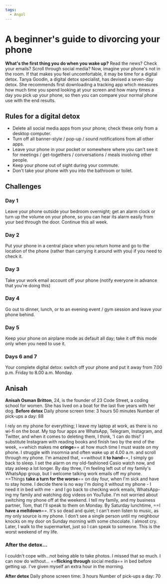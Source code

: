 ```yaml
---
tags:
  - Angol
---
```


# A beginner's guide to divorcing your phone

**What's the first thing you do when you wake up?** Read the news? Check your emails? Scroll through social media? Now, imagine your phone's not in the room. If that makes you feel uncomfortable, it may be time for a digital detox.
Tanya Goodin, a digital detox specialist, has devised a seven-day detox. She recommends first downloading a tracking app which measures how much time you spend looking at your screen and how many times a day you pick up your phone, so then you can compare your normal phone use with the end results.
## Rules for a digital detox

- Delete all social media apps from your phone; check these only from a desktop computer.
- Turn off all banner-style / pop-up / sound notifications from all other apps.
- Leave your phone in your pocket or somewhere where you can't see it for meetings / get-togethers / conversations / meals involving other people.
- Keep your phone out of sight during your commute.
- Don't take your phone with you into the bathroom or toilet.

## Challenges

### Day 1

Leave your phone outside your bedroom overnight; get an alarm clock or turn up the volume on your phone, so you can hear its alarm easily from your bed through the door. Continue this all week.

### Day 2

Put your phone in a central place when you return home and go to the location of the phone (rather than carrying it around with you) if you need to check it.

### Day 3

Take your work email account off your phone (notify everyone in advance that you're doing this)

### Day 4

Go out to dinner, lunch, or to an evening event / gym session and leave your phone behind.

### Day 5

Keep your phone on airplane mode as default all day; take it off this mode only when you need to use it.

### Days 6 and 7

Your complete digital detox: switch off your phone and put it away from 7.00 p.m. Friday to 8.00 a.m. Monday.


## Anisah

**Anisah Osman Britton**, 24, is the founder of 23 Code Street, a coding school for women. She has lived on a boat for the last five years with her dog.
**Before detox**
Daily phone screen time: 3 hours 50 minutes
Number of pick-ups a day: 88

I rely on my phone for everything; I leave my laptop at work, as there is no wi-fi on the boat. My top four apps are WhatsApp, Telegram, Instagram, and Twitter, and when it comes to deleting them, I think, 'I can do this!' I substitute Instagram with reading books and finish two by the end of the week, ==which makes me **cringe**== at how much time I must waste on my phone.
I struggle with insomnia and often wake up at 4.00 a.m. and scroll through my phone. I'm amazed that, ==without it **to hand**==, I simply go back to sleep. I set the alarm on my old-fashioned Casio watch now, and stay asleep a lot longer.
By day three, I'm feeling left out of my family's WhatsApp group, but I welcome talking work emails off my phone. ==Things **take a turn for the worse**== on day four, when I'm sick and have to stay home. I decide there is no way I'm doing it without my phone - I need it in bed with me - and I go back to checking work emails, WhatsApp-ing my family and watching dog videos on YouTube.
I'm not worried about switching my phone off at the weekend. I tell my family, and my business partner, Tom, that I'll speak to them on Monday. By Saturday lunchtime, ==I **have a meltdown**==. It's so dead and quiet; I can't even listen to music, as my only source is my phone. I don't see a single person until my neighbour knocks on my door on Sunday morning with some chocolate. I almost cry. Later, I walk to the supermarket, just so I can speak to someone. This is the worst weekend of my life.

### After the detox...
I couldn't cope with...not being able to take photos. I missed that so much. I can now do without... ==**flicking through** social media== in bed before getting up. I've given myself an extra hour in the morning.

**After detox**
Daily phone screen time: 3 hours
Number of pick-ups a day: 70